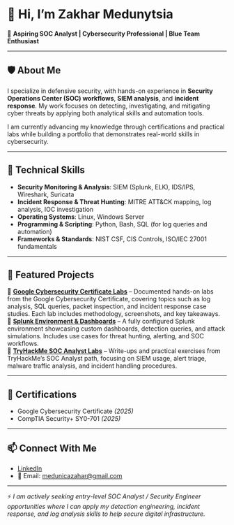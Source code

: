 # 👋 Hi, I’m Zakhar Medunytsia  

🎯 **Aspiring SOC Analyst | Cybersecurity Professional | Blue Team Enthusiast**

---

## 🛡️ About Me
I specialize in defensive security, with hands-on experience in **Security Operations Center (SOC) workflows**, **SIEM analysis**, and **incident response**. My work focuses on detecting, investigating, and mitigating cyber threats by applying both analytical skills and automation tools.  

I am currently advancing my knowledge through certifications and practical labs while building a portfolio that demonstrates real-world skills in cybersecurity.  

---

## 🔧 Technical Skills
- **Security Monitoring & Analysis**: SIEM (Splunk, ELK), IDS/IPS, Wireshark, Suricata  
- **Incident Response & Threat Hunting**: MITRE ATT&CK mapping, log analysis, IOC investigation  
- **Operating Systems**: Linux, Windows Server  
- **Programming & Scripting**: Python, Bash, SQL (for log queries and automation)  
- **Frameworks & Standards**: NIST CSF, CIS Controls, ISO/IEC 27001 fundamentals  

---

## 📂 Featured Projects
🔹 [**Google Cybersecurity Certificate Labs**](#) – Documented hands-on labs from the Google Cybersecurity Certificate, covering topics such as log analysis, SQL queries, packet inspection, and incident response case studies. Each lab includes methodology, screenshots, and key takeaways.  
🔹 [**Splunk Environment & Dashboards**](#) – A fully configured Splunk environment showcasing custom dashboards, detection queries, and attack simulations. Includes use cases for threat hunting, alerting, and SOC workflows.  
🔹 [**TryHackMe SOC Analyst Labs**](#) – Write-ups and practical exercises from TryHackMe’s SOC Analyst path, focusing on SIEM usage, alert triage, malware traffic analysis, and incident handling procedures.  

---

## 📜 Certifications
- Google Cybersecurity Certificate *(2025)*  
- CompTIA Security+ SY0-701 *(2025)*  

---

## 📫 Connect With Me
- [LinkedIn](https://www.linkedin.com/in/developer-montano/)  
- 📧 Email: medunicazahar@gmail.com

---

⚡ *I am actively seeking entry-level SOC Analyst / Security Engineer opportunities where I can apply my detection engineering, incident response, and log analysis skills to help secure digital infrastructure.*  
